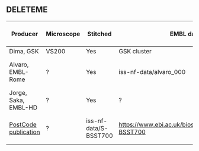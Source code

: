 ## DELETEME

| Producer              | Microscope | Stitched | EMBL data access             | Public data access | Execution | Next steps                                                                                              | Issues  |
|-----------------------|------------|----------|------------------------------|--------------------|-----------|----------------------------------------------------------------------------------------------------------|---------|
| Dima, GSK             | VS200      | Yes      | GSK cluster                   |                    | Working   | PostCODE                                                                                                 |         |
| Alvaro, EMBL-Rome     | ?          | Yes      | iss-nf-data/alvaro_000        |                    | TODO      | [OME-Zarr Conversion](https://git.embl.de/grp-cba/iss-nf/-/issues/3), OME-Zarr Registration              |         |
| Jorge, Saka, EMBL-HD  | ?          | Yes      | ?                             |                    | TODO      | [Find the data](https://git.embl.de/grp-cba/iss-nf/-/issues/2)                                           |         |
| [PostCode publication](https://www.biorxiv.org/content/10.1101/2021.10.12.464086v1) | ?          | iss-nf-data/S-BSST700 | https://www.ebi.ac.uk/biostudies/bioimages/studies/S-BSST700 | TODO      | Read access to data, [Stitch it](https://git.embl.de/grp-cba/iss-nf/-/issues/7)                         |         |
